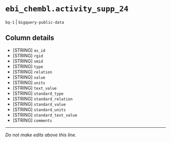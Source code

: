 # `ebi_chembl.activity_supp_24`
`bq-1` | `bigquery-public-data`

## Column details
* [STRING]    `as_id`
* [STRING]    `rgid`
* [STRING]    `smid`
* [STRING]    `type`
* [STRING]    `relation`
* [STRING]    `value`
* [STRING]    `units`
* [STRING]    `text_value`
* [STRING]    `standard_type`
* [STRING]    `standard_relation`
* [STRING]    `standard_value`
* [STRING]    `standard_units`
* [STRING]    `standard_text_value`
* [STRING]    `comments`

-------------------------------------------------------------------------------
*Do not make edits above this line.*
